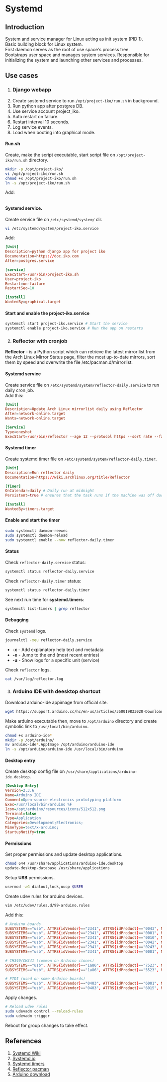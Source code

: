 # Systemd
## Introduction
System and service manager for Linux acting as init system (PID 1).  
Basic building block for Linux system.  
First daemon serves as the root of use space's process tree.  
Bootstraps user space and manages system services. Responsible for initializing the system and launching other services and processes.

## Use cases
1. ### Django webapp
1. Create systemd service to run `/opt/project-iko/run.sh` in background. 
2. Run python app after postgres DB. 
3. Use service account project_iko.
4. Auto restart on failure.
5. Restart interval 10 seconds.
6. Log service events.
7. Load when booting into graphical mode.

#### Run.sh  
Create, make the script executable, start script file on `/opt/project-iko/run.sh` directory.
```sh
mkdir -p /opt/project-iko/
vi /opt/project-iko/run.sh
chmod +x /opt/project-iko/run.sh
ln -s /opt/project-iko/run.sh
```
Add:
```sh

```

#### Systemd service.  
Create service file on `/etc/systemd/system/` dir.
```sh
vi /etc/systemd/system/project-iko.service
```
Add:
```conf
[Unit]
Description=python django app for project iko
Documentation=https://doc.iko.com
After=postgres.service

[service]
ExecStart=/usr/bin/project-iko.sh
User=project-iko
Restart=on-failure
RestartSec=10

[install]
WantedBy=graphical.target
```

#### Start and enable the project-iko.service
```sh
systemctl start project-iko.service # Start the service
systemctl enable project-iko.service # Run the app on restarts
```



2. ### Reflector with cronjob
**Reflector** - is a Python script which can retrieve the latest mirror list from the Arch Linux Mirror Status page, filter the most up-to-date mirrors, sort them by speed and overwrite the file /etc/pacman.d/mirrorlist. 

#### Systemd service  
Create service file on `/etc/systemd/system/reflector-daily.service` to run daily cron job.  
Add this:  
```conf
[Unit]
Description=Update Arch Linux mirrorlist daily using Reflector
After=network-online.target
Wants=network-online.target

[Service]
Type=oneshot
ExecStart=/usr/bin/reflector --age 12 --protocol https --sort rate --fastest 5 --save /etc/pacman.d/mirrorlist >> /var/log/reflector.log 2>&1 # Save log to /var/log/reflector.log
```  

#### Systemd timer  
Create systemd timer file on `/etc/systemd/system/reflector-daily.timer`.  
```conf
[Unit]
Description=Run reflector daily
Documentation=https://wiki.archlinux.org/title/Reflector

[Timer]
OnCalendar=daily # Daily run at midnight
Persistent=true # ensures that the task runs if the machine was off during the scheduled time

[Install]
WantedBy=timers.target
```  

#### Enable and start the timer
```sh
sudo systemctl daemon-reexec
sudo systemctl daemon-reload
sudo systemctl enable --now reflector-daily.timer
```

#### Status  
Check `reflector-daily.service` status:
```sh
systemctl status reflector-daily.service
```  

Check `reflector-daily.timer` status:
```sh
systemctl status reflector-daily.timer
```

See next run time for **systemd.timers**:
```sh
systemctl list-timers | grep reflector
```

#### Debugging  
Check `systemd` logs.  
```sh
journalctl -xeu reflector-daily.service
```
- **-x** - Add explanatory help text and metadata
- **-e** - Jump to the end (most recent entries)
- **-u** - Show logs for a specific unit (service)

Check `reflector` logs.  
```sh
cat /var/log/reflector.log
```



3. ### Arduino IDE with deesktop shortcut
Download arduino-ide appimage from official site.
```sh
wget https://support.arduino.cc/hc/en-us/articles/360019833020-Download-and-install-Arduino-IDE
```

Make arduino executable then, move to `/opt/arduino` directory and create symbolic link to `/usr/local/bin/arduino`.  
```sh
chmod +x arduino-ide*
mkdir -p /opt/arduino/
mv arduino-ide*.AppImage /opt/arduino/arduino-ide
ln -s /opt/arduino/arduino-ide /usr/local/bin/arduino
```

#### Desktop entry
Create desktop config file on `/usr/share/applications/arduino-ide.desktop`.  
```ini
[Desktop Entry]
Version=2.3.6
Name=Arduino IDE
Comment=Open-source electronics prototyping platform
Exec=/usr/local/bin/arduino %F
Icon=/opt/arduino/resources/icons/512x512.png
Terminal=false
Type=Application
Categories=Development;Electronics;
MimeType=text/x-arduino;
StartupNotify=true
```

#### Permissions
Set proper permissions and update desktop applications.  
```sh
chmod 644 /usr/share/applications/arduino-ide.desktop
update-desktop-database /usr/share/applications
```

Setup **USB** permissions.
```sh
usermod -aG dialout,lock,uucp $USER
```

Create udev rules for arduino devices.
```sh
vim /etc/udev/rules.d/99-arduino.rules
```
Add this:
```conf
# Arduino boards
SUBSYSTEMS=="usb", ATTRS{idVendor}=="2341", ATTRS{idProduct}=="0043", MODE="0666"
SUBSYSTEMS=="usb", ATTRS{idVendor}=="2341", ATTRS{idProduct}=="0001", MODE="0666"
SUBSYSTEMS=="usb", ATTRS{idVendor}=="2341", ATTRS{idProduct}=="0010", MODE="0666"
SUBSYSTEMS=="usb", ATTRS{idVendor}=="2341", ATTRS{idProduct}=="0042", MODE="0666"
SUBSYSTEMS=="usb", ATTRS{idVendor}=="2341", ATTRS{idProduct}=="0243", MODE="0666"
SUBSYSTEMS=="usb", ATTRS{idVendor}=="2341", ATTRS{idProduct}=="0001", MODE="0666"

# CH340/CH341 (common on Arduino clones)
SUBSYSTEMS=="usb", ATTRS{idVendor}=="1a86", ATTRS{idProduct}=="7523", MODE="0666"
SUBSYSTEMS=="usb", ATTRS{idVendor}=="1a86", ATTRS{idProduct}=="5523", MODE="0666"

# FTDI (used on some Arduino boards)
SUBSYSTEMS=="usb", ATTRS{idVendor}=="0403", ATTRS{idProduct}=="6001", MODE="0666"
SUBSYSTEMS=="usb", ATTRS{idVendor}=="0403", ATTRS{idProduct}=="6015", MODE="0666"
```

Apply changes.
```sh
# Reload udev rules
sudo udevadm control --reload-rules
sudo udevadm trigger
```
Reboot for group changes to take effect.  



## References
1. [Systemd Wiki](https://en.wikipedia.org/wiki/Systemd)
2. [Systemd.io](https://systemd.io/)
3. [Systemd timers](https://wiki.archlinux.org/title/Systemd/Timers)
3. [Reflector pacman](https://wiki.archlinux.org/title/Reflector)
4. [Arduino download](https://support.arduino.cc/hc/en-us/articles/360019833020-Download-and-install-Arduino-IDE)

